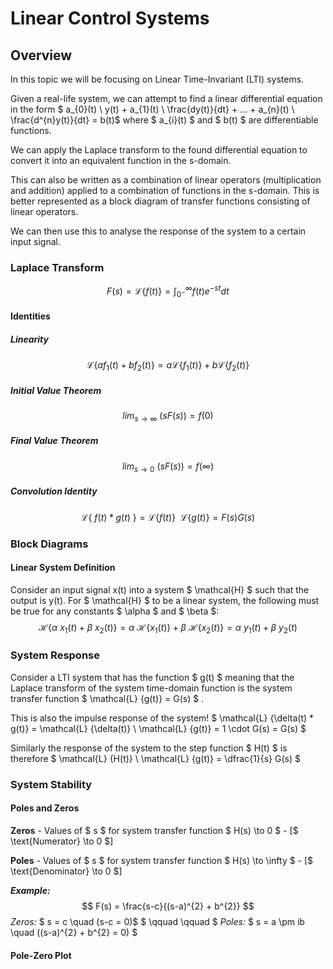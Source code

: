 # Linear Control Systems

## Overview
In this topic we will be focusing on Linear Time-Invariant (LTI) systems.

Given a real-life system, we can attempt to find a linear differential equation in the form $ a_{0}(t) \ y(t) + a_{1}(t) \ \frac{dy(t)}{dt} + ... + a_{n}(t) \ \frac{d^{n}y(t)}{dt} = b(t)$ where $ a_{i}(t) $ and $ b(t) $ are differentiable functions.

We can apply the Laplace transform to the found differential equation to convert it into an equivalent function in the s-domain.

This can also be written as a combination of linear operators (multiplication and addition) applied to a combination of functions in the s-domain. This is better represented as a block diagram of transfer functions consisting of linear operators.

We can then use this to analyse the response of the system to a certain input signal.

### Laplace Transform
$$ F(s) = \mathcal{L}\{f(t)\} = \int_{0^{-}}^{\infty} f(t) e^{-st} dt $$

#### Identities

##### Linearity
$$ \mathcal{L}\{a f_{1}(t) + b f_{2}(t)\} = a \mathcal{L}\{f_{1}(t)\} + b \mathcal{L}\{f_{2}(t)\} $$

##### Initial Value Theorem
$$ lim_{s \to \infty} \ (s F(s)) = f(0)$$

##### Final Value Theorem
$$ lim_{s \to 0} \ (s F(s)) = f(\infty)$$

##### Convolution Identity
$$ \mathcal{L}\{ \ f(t) * g(t) \ \} = \mathcal{L}\{f(t)\} \enspace \mathcal{L}\{g(t)\} = F(s) G(s)$$

### Block Diagrams

#### Linear System Definition
Consider an input signal x(t) into a system $ \mathcal{H} $ such that the output is y(t). For $ \mathcal{H} $ to be a linear system, the following must be true for any constants $ \alpha $ and $ \beta $:
$$ \mathcal{H} \{ \alpha \ x_{1}(t) + \beta \ x_{2}(t) \} = \alpha \ \mathcal{H} \{ x_{1}(t) \} + \beta \ \mathcal{H} \{ x_{2}(t) \} = \alpha \ y_{1}(t) + \beta \ y_{2}(t) $$



### System Response

Consider a LTI system that has the function $ g(t) $ meaning that the Laplace transform of the system time-domain function is the system transfer function $ \mathcal{L} \{g(t)\} = G(s) $ .

This is also the impulse response of the system! 
$ \mathcal{L} \{\delta(t) * g(t)\} = \mathcal{L} \{\delta(t)\} \ \mathcal{L} \{g(t)\} = 1 \cdot G(s) = G(s) $ 

Similarly the response of the system to the step function $ H(t) $ is therefore $ \mathcal{L} \{H(t)\} \ \mathcal{L} \{g(t)\} = \dfrac{1}{s} G(s)  $

### System Stability

#### Poles and Zeros
**Zeros** - Values of $ s $ for system transfer function $ H(s) \to 0 $ - [$ \text{Numerator} \to 0 $]

**Poles** - Values of $ s $ for system transfer function $ H(s) \to \infty $ - [$ \text{Denominator} \to 0 $]


__*Example:*__
$$ F(s) = \frac{s-c}{(s-a)^{2} + b^{2}} $$
*Zeros:* $ s = c \quad (s-c = 0)$ $ \qquad \qquad $ *Poles:* $ s = a \pm ib \quad ((s-a)^{2} + b^{2} = 0) $


#### Pole-Zero Plot


